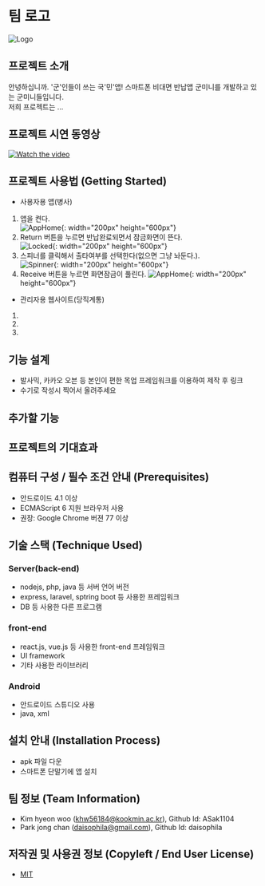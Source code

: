 # 팀 로고
![Logo](./img/logo.png)

## 프로젝트 소개
 안녕하십니까. '군'인들이 쓰는 국'민'앱! 스마트폰 비대면 반납앱 군미니를 개발하고 있는 군미니들입니다.  
 저희 프로젝트는 ...

## 프로젝트 시연 동영상
[![Watch the video](https://img.youtube.com/vi/LjX3eVQdIyk/0.jpg)](https://www.youtube.com/watch?time_continue=117&v=LjX3eVQdIyk)

## 프로젝트 사용법 (Getting Started)
 - 사용자용 앱(병사)
  1. 앱을 켠다.  
  ![AppHome](./img/AppHome.png){: width="200px" height="600px"}
  1. Return 버튼을 누르면 반납완료되면서 잠금화면이 뜬다.  
  ![Locked](./img/Locked.png){: width="200px" height="600px"}
  1. 스피너를 클릭해서 출타여부를 선택한다(없으면 그냥 놔둔다.).  
  ![Spinner](./img/Spinner.png){: width="200px" height="600px"}
  1. Receive 버튼을 누르면 화면잠금이 풀린다. 
  ![AppHome](./img/AppHome.png){: width="200px" height="600px"}
  
 - 관리자용 웹사이트(당직계통)
  1.
  1.
  1.


## 기능 설계
 -  발사믹, 카카오 오븐 등 본인이 편한 목업 프레임워크를 이용하여 제작 후 링크 
 - 수기로 작성시 찍어서 올려주세요
 
 
## 추가할 기능
 
## 프로젝트의 기대효과

## 컴퓨터 구성 / 필수 조건 안내 (Prerequisites)
* 안드로이드 4.1 이상
* ECMAScript 6 지원 브라우저 사용
* 권장: Google Chrome 버젼 77 이상

## 기술 스택 (Technique Used)
### Server(back-end)
 -  nodejs, php, java 등 서버 언어 버전 
 - express, laravel, sptring boot 등 사용한 프레임워크 
 - DB 등 사용한 다른 프로그램 
 
### front-end
 -  react.js, vue.js 등 사용한 front-end 프레임워크 
 -  UI framework
 - 기타 사용한 라이브러리
 
### Android
 - 안드로이드 스튜디오 사용
 - java, xml

## 설치 안내 (Installation Process)
 - apk 파일 다운
 - 스마트폰 단말기에 앱 설치

 
## 팀 정보 (Team Information)
- Kim hyeon woo (khw56184@kookmin.ac.kr), Github Id: ASak1104
- Park jong chan (daisophila@gmail.com), Github Id: daisophila

## 저작권 및 사용권 정보 (Copyleft / End User License)
 * [MIT](https://github.com/osam2020-WEB/Sample-ProjectName-TeamName/blob/master/license.md)
